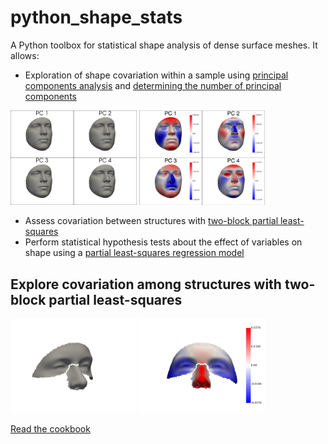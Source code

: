 # python_shape_stats
A Python toolbox for statistical shape analysis of dense surface meshes. It allows:
  - Exploration of shape covariation within a sample using [principal components analysis](./demos/principal_components_analysis) and [determining the number of principal components](./demos/how_many_pcs.inpby)

<img src="./img/PC_1_2_3_4.gif" width="40%"> <img src="./img/PC_1_2_3_4.png" width="40%"> 

  - Assess covariation between structures with [two-block partial least-squares](./demos/2B_PLS.py)
  - Perform statistical hypothesis tests about the effect of variables on shape using a [partial least-squares regression model](./demos/pls_hypothesis_test.py)

## Explore covariation among structures with two-block partial least-squares
<img src="./docs/source/img/PLS_Dim1.gif" width="40%"> <img src="./docs/source/img/PLS_Dim1.png" width="40%"> 

[Read the cookbook](./docs/source/cookbooks/Two-Block_PLS/2B_PLS.ipynb)
